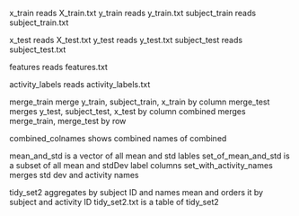 
x_train  reads X_train.txt
y_train  reads y_train.txt
subject_train reads subject_train.txt

x_test reads X_test.txt
y_test reads y_test.txt
subject_test reads subject_test.txt


features reads features.txt

activity_labels reads activity_labels.txt


merge_train merge y_train, subject_train, x_train by column
merge_test merges y_test, subject_test, x_test by column
combined merges merge_train, merge_test by row  


combined_colnames shows combined names of combined


mean_and_std is a vector of all mean and std lables
set_of_mean_and_std is a subset of all mean and stdDev label columns
set_with_activity_names merges std dev and activity names

tidy_set2 aggregates by subject ID and names mean and orders it by subject and activity ID
tidy_set2.txt is a table of tidy_set2
